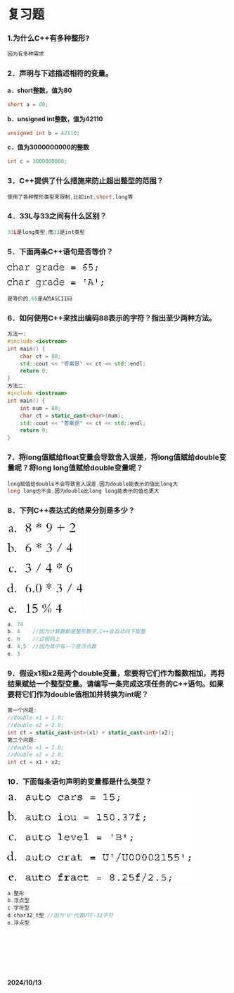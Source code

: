 # 复习题
### 1.为什么C++有多种整形?
```C++
因为有多种需求
```
### 2．声明与下述描述相符的变量。
**a．short整数，值为80**
```C++
short a = 80;
```
**b．unsigned int整数，值为42110**
```C++
unsigned int b = 42110;
```
**c．值为3000000000的整数**
```C++
int c = 3000000000;
```

### 3．C++提供了什么措施来防止超出整型的范围？
```C++
使用了各种整形类型来限制,比如int,short,long等
```
### 4．33L与33之间有什么区别？
```C++
33L是long类型,而33是int类型
```
### 5．下面两条C++语句是否等价？
![图片](Img/1.png)
```C++
是等价的,65是A的ASCII码
```
### 6．如何使用C++来找出编码88表示的字符？指出至少两种方法。
```C++
方法一:
#include <iostream>
int main() {
	char ct = 88;
	std::cout << "答案是" << ct << std::endl;
	return 0;
}
方法二:
#include <iostream>
int main() {
	int num = 88;
	char ct = static_cast<char>(num);
	std::cout << "答案是" << ct << std::endl;
	return 0;
}
```
### 7．将long值赋给float变量会导致舍入误差，将long值赋给double变量呢？将long long值赋给double变量呢？
```C++
long赋值给double不会导致舍入误差,因为double能表示的值比long大  
long long也不会,因为double比long long能表示的值也更大
```
### 8．下列C++表达式的结果分别是多少？
![图片](Img/2.png)
```C++
a. 74
b. 4    //因为计算数都是整形数字,C++会自动向下取整
c. 0    //过程同上
d. 4,5  //因为其中有一个是浮点数
e. 3
```
### 9．假设x1和x2是两个double变量，您要将它们作为整数相加，再将结果赋给一个整型变量。请编写一条完成这项任务的C++语句。如果要将它们作为double值相加并转换为int呢？
```C++
第一个问题:
//double x1 = 1.0;
//double x2 = 2.0;
int ct = static_cast<int>(x1) + static_cast<int>(x2);
第二个问题:
//double x1 = 1.0;
//double x2 = 2.0;
int ct = x1 + x2;
```
### 10．下面每条语句声明的变量都是什么类型？
![图片](Img/3.png)
```C++
a.整形
b.浮点型
c.字符型
d.char32_t型 //因为'U'代表UTF-32字符
e.浮点型
```

<br>

<br>
<br>
<br>
<br>

####  2024/10/13